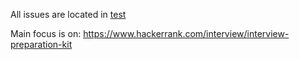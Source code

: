 All issues are located in [test](src/test/java)

Main focus is on:
https://www.hackerrank.com/interview/interview-preparation-kit